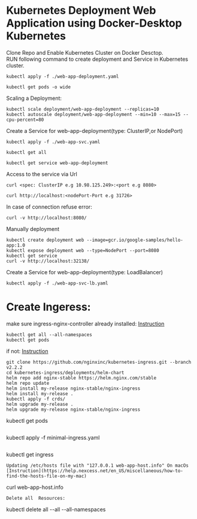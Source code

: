 # Kubernetes Deployment Web Application using Docker-Desktop Kubernetes
Clone Repo and Enable Kubernetes Cluster on Docker Desctop. <br>
RUN following command to create deployment and Service in Kubernetes cluster. <br>
```
kubectl apply -f ./web-app-deployment.yaml
```
```
kubectl get pods -o wide
```
Scaling a Deployment:
```
kubectl scale deployment/web-app-deployment --replicas=10
kubectl autoscale deployment/web-app-deployment --min=10 --max=15 --cpu-percent=80
```
Create a Service for web-app-deployment(type: ClusterIP,or NodePort) 
```
kubectl apply -f ./web-app-svc.yaml
```
```
kubectl get all 
```
```
kubectl get service web-app-deployment
```
Access to the service via Url
```
curl <spec: ClusterIP e.g 10.98.125.249>:<port e.g 8080>
```
```
curl http://localhost:<nodePort-Port e.g 31726>
```
In case of connection refuse error:
```
curl -v http://localhost:8080/
```
Manually deployment
```
kubectl create deployment web --image=gcr.io/google-samples/hello-app:1.0
kubectl expose deployment web --type=NodePort --port=8080
kubectl get service 
curl -v http://localhost:32138/
```
Create a Service for web-app-deployment(type: LoadBalancer) 
```
kubectl apply -f ./web-app-svc-lb.yaml
```
# Create Ingeress:
make sure ingress-nginx-controller already installed: [Instruction](https://techdocs.broadcom.com/us/en/ca-enterprise-software/it-operations-management/dx-platform-on-premise/1-0/installing/reference-information/Verify-if-the-NGINX-Ingress-Controller-is-Running.html) 
```
kubectl get all --all-namespaces
kubectl get pods
```
if not: [Instruction](https://docs.nginx.com/nginx-ingress-controller/installation/installation-with-helm/)
```
git clone https://github.com/nginxinc/kubernetes-ingress.git --branch v2.2.2
cd kubernetes-ingress/deployments/helm-chart
helm repo add nginx-stable https://helm.nginx.com/stable
helm repo update
helm install my-release nginx-stable/nginx-ingress
helm install my-release .
kubectl apply -f crds/
helm upgrade my-release .
helm upgrade my-release nginx-stable/nginx-ingress
```
kubectl get pods
```
```
kubectl apply -f minimal-ingress.yaml
```
```
kubectl get ingress
```
Updating /etc/hosts file with "127.0.0.1 web-app-host.info" On macOs [Instruction](https://help.nexcess.net/en_US/miscellaneous/how-to-find-the-hosts-file-on-my-mac)
```
curl web-app-host.info
```
Delete all  Resources:
```
kubectl delete all --all --all-namespaces
```


